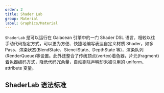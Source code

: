 ```yaml
---
order: 2
title: Shader Lab
group: Material
label: Graphics/Material
---
```


`ShaderLab` 是可以运行在 Galacean 引擎中的一门 Shader DSL 语言，相较以往手动代码指定方式，可以更为方便、快捷地编写表达自定义材质 Shader，如多 Pass，渲染状态(BlendState、StencilState、DepthState 等)，渲染队列(RenderQueue)等设置。此外还整合了传统顶点(vertex)着色器，片元(fragment)着色器编码方式，降低代码冗余量，自动剔除声明却未被引用的 uniform、attribute 变量。

<playground src="shader-lab.ts"></playground>

## ShaderLab 语法标准
